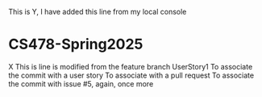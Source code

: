 This is Y, I have added this line from my local console
# CS478-Spring2025
X
This is line is modified from the feature branch UserStory1
To associate the commit with a user story
To associate with a pull request
To associate the commit with issue #5, again, once more
